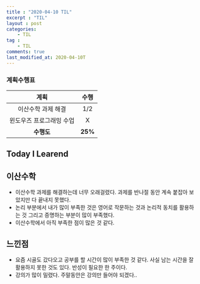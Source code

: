 ```yaml
---
title : "2020-04-10 TIL"
excerpt : "TIL"
layout : post
categories:
    - TIL
tag :
    - TIL
comments: true
last_modified_at: 2020-04-10T
---
```

### 계획수행표

|계획|수행|
|:-:|:-:|
|이산수학 과제 해결|1/2|
|윈도우즈 프로그래밍 수업|X|
| **수행도** |**25%**|

## Today I Learend  
## 이산수학
* 이산수학 과제를 해결하는데 너무 오래걸렸다. 과제를 반나절 동안 계속 붙잡아 보았지만 다 끝내지 못했다.
* 논리 부분에서 내가 많이 부족한 것은 영어로 작문하는 것과 논리적 동치를 활용하는 것 그리고 증명하는 부분이 많이 부족했다.
* 이산수학에서 아직 부족한 점이 많은 것 같다.

## 느낀점
* 요즘 시골도 갔다오고 공부를 할 시간이 많이 부족한 것 같다. 사실 남는 시간을 잘 활용하지 못한 것도 있다. 반성이 필요한 한 주이다.
* 강의가 많이 밀렸다. 주말동안은 강의만 들어야 되겠다..